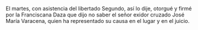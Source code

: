El martes, con asistencia del libertado Segundo, así lo dije, otorgué y firmé por la Franciscana Daza que dijo no saber el señor exidor cruzado José María Varacena, quien ha representado su causa en el lugar y en el juicio.